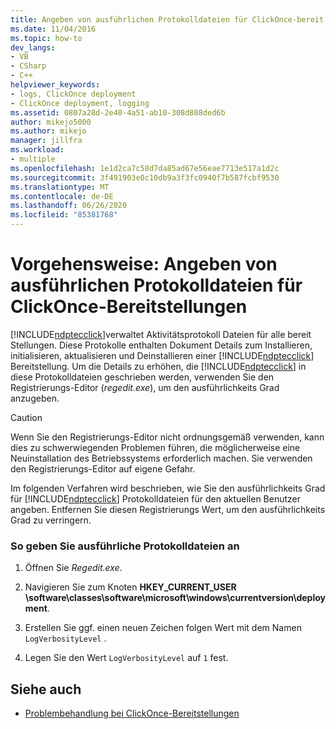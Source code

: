 ```yaml
---
title: Angeben von ausführlichen Protokolldateien für ClickOnce-bereit Stellungen | Microsoft-Dokumentation
ms.date: 11/04/2016
ms.topic: how-to
dev_langs:
- VB
- CSharp
- C++
helpviewer_keywords:
- logs, ClickOnce deployment
- ClickOnce deployment, logging
ms.assetid: 0807a28d-2e40-4a51-ab10-308d808ded6b
author: mikejo5000
ms.author: mikejo
manager: jillfra
ms.workload:
- multiple
ms.openlocfilehash: 1e1d2ca7c58d7da85ad67e56eae7713e517a1d2c
ms.sourcegitcommit: 3f491903e0c10db9a3f3fc0940f7b587fcbf9530
ms.translationtype: MT
ms.contentlocale: de-DE
ms.lasthandoff: 06/26/2020
ms.locfileid: "85381768"
---
```

# <a name="how-to-specify-verbose-log-files-for-clickonce-deployments"></a>Vorgehensweise: Angeben von ausführlichen Protokolldateien für ClickOnce-Bereitstellungen
[!INCLUDE[ndptecclick](../deployment/includes/ndptecclick_md.md)]verwaltet Aktivitätsprotokoll Dateien für alle bereit Stellungen. Diese Protokolle enthalten Dokument Details zum Installieren, initialisieren, aktualisieren und Deinstallieren einer [!INCLUDE[ndptecclick](../deployment/includes/ndptecclick_md.md)] Bereitstellung. Um die Details zu erhöhen, die [!INCLUDE[ndptecclick](../deployment/includes/ndptecclick_md.md)] in diese Protokolldateien geschrieben werden, verwenden Sie den Registrierungs-Editor (*regedit.exe*), um den ausführlichkeits Grad anzugeben.

> [!CAUTION]
> Wenn Sie den Registrierungs-Editor nicht ordnungsgemäß verwenden, kann dies zu schwerwiegenden Problemen führen, die möglicherweise eine Neuinstallation des Betriebssystems erforderlich machen. Sie verwenden den Registrierungs-Editor auf eigene Gefahr.

 Im folgenden Verfahren wird beschrieben, wie Sie den ausführlichkeits Grad für [!INCLUDE[ndptecclick](../deployment/includes/ndptecclick_md.md)] Protokolldateien für den aktuellen Benutzer angeben. Entfernen Sie diesen Registrierungs Wert, um den ausführlichkeits Grad zu verringern.

### <a name="to-specify-verbose-log-files"></a>So geben Sie ausführliche Protokolldateien an

1. Öffnen Sie *Regedit.exe*.

2. Navigieren Sie zum Knoten **HKEY_CURRENT_USER \software\classes\software\microsoft\windows\currentversion\deployment**.

3. Erstellen Sie ggf. einen neuen Zeichen folgen Wert mit dem Namen `LogVerbosityLevel` .

4. Legen Sie den Wert `LogVerbosityLevel` auf `1` fest.

## <a name="see-also"></a>Siehe auch
- [Problembehandlung bei ClickOnce-Bereitstellungen](../deployment/troubleshooting-clickonce-deployments.md)